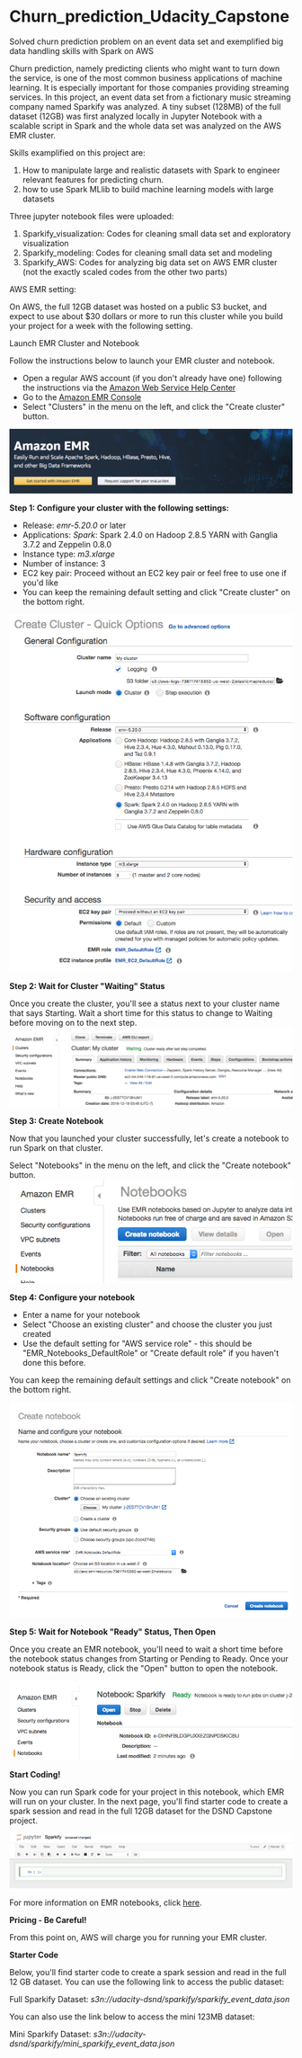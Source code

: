 # Churn_prediction_Udacity_Capstone
Solved churn prediction problem on an event data set and exemplified big data handling skills with Spark on AWS

Churn prediction, namely predicting clients who might want to turn down the service, is one of the most common business applications of machine learning. It is especially important for those companies providing streaming services. In this project, an event data set from a fictionary music streaming company named Sparkify was analyzed. A tiny subset (128MB) of the full dataset (12GB) was first analyzed locally in Jupyter Notebook with a scalable script in Spark and the whole data set was analyzed on the AWS EMR cluster. 

Skills examplified on this project are: 
1. How to manipulate large and realistic datasets with Spark to engineer relevant features for predicting churn. 
2. how to use Spark MLlib to build machine learning models with large datasets

Three jupyter notebook files were uploaded:
1. Sparkify_visualization: Codes for cleaning small data set and exploratory visualization
2. Sparkify_modeling: Codes for cleaning small data set and modeling
3. Sparkify_AWS: Codes for analyzing big data set on AWS EMR cluster (not the exactly scaled codes from the other two parts)

AWS EMR setting:

On AWS, the full 12GB dataset was hosted on a public S3 bucket, and expect to use about $30 dollars or more to run this cluster while you build your project for a week with the following setting. 

Launch EMR Cluster and Notebook

Follow the instructions below to launch your EMR cluster and notebook.

* Open a regular AWS account (if you don't already have one) following the instructions via the [Amazon Web Service Help Center](https://aws.amazon.com/premiumsupport/knowledge-center/create-and-activate-aws-account/)
* Go to the [Amazon EMR Console](https://signin.aws.amazon.com/signin?redirect_uri=https%3A%2F%2Fconsole.aws.amazon.com%2Felasticmapreduce%2Fhome%3Fstate%3DhashArgs%2523%26isauthcode%3Dtrue&client_id=arn%3Aaws%3Aiam%3A%3A015428540659%3Auser%2Femr&forceMobileApp=0&code_challenge=eP2O9hqlLWWxfs_97cQ_W-0F5Bccl4DFS9PDSR4Rptg&code_challenge_method=SHA-256)
* Select "Clusters" in the menu on the left, and click the "Create cluster" button.

![Image of AWS](https://github.com/Tselmeg-C/Churn_prediction_Udacity_Capstone/blob/master/images%20in%20Github%20readme/amazon-emr.png)

**Step 1: Configure your cluster with the following settings:**

* Release: *emr-5.20.0* or later
* Applications: *Spark*: Spark 2.4.0 on Hadoop 2.8.5 YARN with Ganglia 3.7.2 and Zeppelin 0.8.0
* Instance type: *m3.xlarge*
* Number of instance: 3
* EC2 key pair: Proceed without an EC2 key pair or feel free to use one if you'd like
* You can keep the remaining default setting and click "Create cluster" on the bottom right.

![create cluster](https://github.com/Tselmeg-C/Churn_prediction_Udacity_Capstone/blob/master/images%20in%20Github%20readme/configure-cluster.png)

**Step 2: Wait for Cluster "Waiting" Status**

Once you create the cluster, you'll see a status next to your cluster name that says Starting. Wait a short time for this status to change to Waiting before moving on to the next step.
![cluster waiting](https://github.com/Tselmeg-C/Churn_prediction_Udacity_Capstone/blob/master/images%20in%20Github%20readme/cluster-waiting.png)

**Step 3: Create Notebook**

Now that you launched your cluster successfully, let's create a notebook to run Spark on that cluster.

Select "Notebooks" in the menu on the left, and click the "Create notebook" button.
![create notebook](https://github.com/Tselmeg-C/Churn_prediction_Udacity_Capstone/blob/master/images%20in%20Github%20readme/create-notebook-button.png)

**Step 4: Configure your notebook**

* Enter a name for your notebook
* Select "Choose an existing cluster" and choose the cluster you just created
* Use the default setting for "AWS service role" - this should be "EMR_Notebooks_DefaultRole" or "Create default role" if you haven't done this before.

You can keep the remaining default settings and click "Create notebook" on the bottom right.

![configur notebook](https://github.com/Tselmeg-C/Churn_prediction_Udacity_Capstone/blob/master/images%20in%20Github%20readme/configure-notebook.png)

**Step 5: Wait for Notebook "Ready" Status, Then Open**

Once you create an EMR notebook, you'll need to wait a short time before the notebook status changes from Starting or Pending to Ready. Once your notebook status is Ready, click the "Open" button to open the notebook.

![open notebook](https://github.com/Tselmeg-C/Churn_prediction_Udacity_Capstone/blob/master/images%20in%20Github%20readme/notebook-ready.png)

**Start Coding!**

Now you can run Spark code for your project in this notebook, which EMR will run on your cluster. In the next page, you'll find starter code to create a spark session and read in the full 12GB dataset for the DSND Capstone project.

![empty notebook](https://github.com/Tselmeg-C/Churn_prediction_Udacity_Capstone/blob/master/images%20in%20Github%20readme/empty-notebook.png)

For more information on EMR notebooks, click [here](https://docs.aws.amazon.com/emr/latest/ManagementGuide/emr-managed-notebooks.html).

**Pricing - Be Careful!**

From this point on, AWS will charge you for running your EMR cluster. 

**Starter Code**

Below, you'll find starter code to create a spark session and read in the full 12 GB dataset. You can use the following link to access the public dataset:

Full Sparkify Dataset: *s3n://udacity-dsnd/sparkify/sparkify_event_data.json*

You can also use the link below to access the mini 123MB dataset:

Mini Sparkify Dataset: *s3n://udacity-dsnd/sparkify/mini_sparkify_event_data.json*


